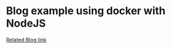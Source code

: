 # Blog example using docker with NodeJS

[Related Blog link](https://mmacai.github.io/docker/nodejs/2016/10/30/let-s-become-friends-with-docker-by-practice.html)

